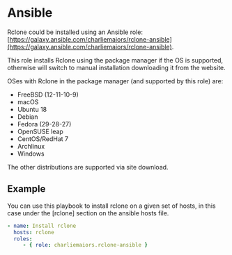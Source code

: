 # Ansible

Rclone could be installed using an Ansible role: [https://galaxy.ansible.com/charliemaiors/rclone-ansible](https://galaxy.ansible.com/charliemaiors/rclone-ansible). 

This role installs Rclone using the package manager if the OS is supported, otherwise will switch to manual installation downloading it from the website.

OSes with Rclone in the package manager (and supported by this role) are:

* FreeBSD (12-11-10-9)
* macOS
* Ubuntu 18
* Debian
* Fedora (29-28-27)
* OpenSUSE leap
* CentOS/RedHat 7
* Archlinux
* Windows

The other distributions are supported via site download.

## Example

You can use this playbook to install rclone on a given set of hosts, in this case under the [rclone] section on the ansible hosts file.

```yaml
- name: Install rclone
  hosts: rclone
  roles:
     - { role: charliemaiors.rclone-ansible }
```